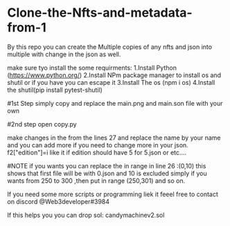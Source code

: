 # Clone-the-Nfts-and-metadata-from-1
By this repo you can create the Multiple copies of any nfts and json into multiple with change in the json as well.


make sure tyo install the some requirments:
      1.Install Python (https://www.python.org/)
      2.Install NPm package manager to install os and shutil or if you have you can escape it
      3.Install The os (npm i os)
      4.Install the shutil(pip install pytest-shutil)


#1st Step
simply copy and replace the main.png and main.son file with your own

#2nd step 
open copy.py

make changes in the from the lines 27 and replace the name by your name and you can add more if you need to change more in your json.
f2["edition"]=i
like it if edition should have 5 for 5.json or etc....

#NOTE if you wants you can replace the in range in line 26 :(0,10)
this shows that first file will be with 0.json and 10 is excluded simply if you wants from 250 to 300 ,then put in range (250,301) and so on.




If you need some more scripts or programming liek it feeel free to contact on discord @Web3developer#3984




If this helps you you can drop sol:
candymachinev2.sol
